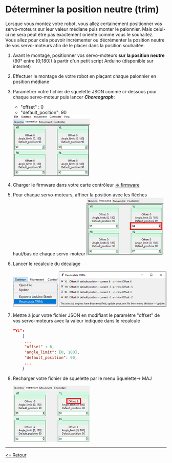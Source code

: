 # Déterminer la position neutre (trim)  

Lorsque vous montez votre robot, vous allez certainement positionner vos servo-moteurs sur leur valeur médiane puis monter le palonnier. Mais celui-ci ne sera peut être pas exactement orienté comme vous le souhaitez.  
Vous allez pour cela pouvoir incrémenter ou décrémenter la position neutre de vos servo-moteurs afin de le placer dans la position souhaitée.

1. Avant le montage, positionner vos servo-moteurs **sur la position neutre** (90° entre [0;180]) à partir d'un petit script Arduino (disponible sur internet)  

2. Effectuer le montage de votre robot en plaçant chaque palonnier en position médiane

3. Paramétrer votre fichier de squelette JSON comme ci-dessous pour chaque servo-moteur puis lancer ***Choreograph***:  

    - "offset" : 0
    - "default_position": 90  

    <img alt="json_init.trim" width="50%" src="./img_doc1_pos_init.png" />  

4. Charger le firmware dans votre carte contrôleur [=> firmware](../firmware/desc_firmware_fr.md)

5. Pour chaque servo-moteurs, affiner la position avec les flèches haut/bas de chaque servo-moteur
    <img alt="change_position.trim" width="50%" src="./img_doc2_pos_revised.png" />

6. Lancer le recalcule du décalage  

    <div align="center"><img alt="recalculate.menu" width="29%" src="./img_doc3_menu_recalculate.png" />&nbsp;<img alt="recalculed.screen" width="70%" src="./img_doc4_win_recalculate.png" /></div>  

7. Mettre à jour votre fichier JSON en modifiant le paramètre "offset" de vos servo-moteurs avec la valeur indiquée dans le recalcule  

    ```json
    "YL":
        {
         ...
         "offset" : 6,
         "angle_limit": [0, 180],
         "default_position": 90,
         ...
        }
    ```

8. Recharger votre fichier de squelette par le menu Squelette-> MAJ

    <img alt="updated.trim" width="50%" src="./img_doc5_updated.png" />

---
[<= Retour](../../README_fr.md#desc-trim)
